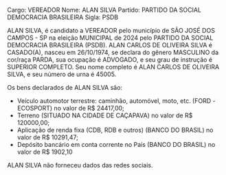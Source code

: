 Cargo: VEREADOR
Nome: ALAN SILVA
Partido: PARTIDO DA SOCIAL DEMOCRACIA BRASILEIRA
Sigla: PSDB

ALAN SILVA, é candidato a VEREADOR pelo município de SÃO JOSÉ DOS CAMPOS - SP na eleição MUNICIPAL de 2024 pelo PARTIDO DA SOCIAL DEMOCRACIA BRASILEIRA (PSDB).
ALAN CARLOS DE OLIVEIRA SILVA é CASADO(A), nasceu em 26/10/1974, se declara do gênero MASCULINO da cor/raça PARDA, sua ocupação é ADVOGADO, e seu grau de instrução é SUPERIOR COMPLETO.
Seu nome completo é ALAN CARLOS DE OLIVEIRA SILVA, e seu número de urna é 45005.

Os bens declarados de ALAN SILVA são: 
- Veículo automotor terrestre: caminhão, automóvel, moto, etc. (FORD -ECOSPORT) no valor de R$ 24417,00;
- Terreno (SITUADO NA CIDADE DE CAÇAPAVA) no valor de R$ 120000,00;
- Aplicação de renda fixa (CDB, RDB e outros) (BANCO DO BRASIL) no valor de R$ 10291,47;
- Depósito bancário em conta corrente no País (BANCO DO BRASIL) no valor de R$ 1902,10

ALAN SILVA não forneceu dados das redes sociais.